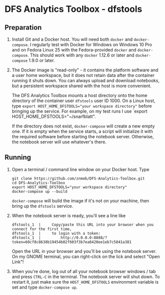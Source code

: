 # DFS Analytics Toolbox - dfstools

## Preparation
1. Install Git and a Docker host. You will need both `docker` and `docker-compose`. I regularly test with Docker for Windows on Windows 10 Pro and on Fedora Linux 25 with the Fedora-provided `docker` and `docker-compose`. This should work with any `docker` 1.12.6 or later and `docker-compose` 1.9.0 or later.
2. The Docker image is "read-only" - it contains the platform software and a user home workspace, but it does not retain data after the container running it shuts down. You can always upload and download notebooks, but a persistent workspace shared with the host is more convenient.

    The DFS Analytics Toolbox mounts a host directory onto the home directory of the container user `dfstools` user ID 1000. On a Linux host, type `export HOST_HOME_DFSTOOLS="your workspace directory"` before bringing up the service. For example, on my test runs I use `export HOST_HOME_DFSTOOLS="~/snarfblatt".

    If the directory does not exist, `docker-compose` will create a new empty one. If it is empty when the service starts, a script will initialize it with the required software before starting the notebook server. Otherwise, the notebook server will use whatever's there.

## Running
1. Open a terminal / command line window on your Docker host. Type

    ```
    git clone https://github.com/znmeb/DFS-Analytics-Toolbox.git
    cd DFS-Analytics-Toolbox
    export HOST_HOME_DFSTOOLS="your workspace directory"
    docker-compose up --build
    ```

   `docker-compose` will build the image if it's not on your machine, then bring up the `dfstools` service.

2. When the notebook server is ready, you'll see a line like

    ```
    dfstools_1  |     Copy/paste this URL into your browser when you connect for the first time,
    dfstools_1  |     to login with a token:
    dfstools_1  |         http://0.0.0.0:8888/?token=60cf8c8638b19454b02f603f3b7ea8420ee1eb7c5841a381
    ```

    Open the URL in your browser and you'll be using the notebook server. On my GNOME terminal, you can right-click on the lick and select "Open Link"!

3. When you're done, log out of all your notebook browser windows / tab and press `CTRL-C` in the terminal. The notebook server will shut down. To restart it, just make sure the `HOST_HOME_DFSTOOLS` environment variable is set and type `docker-compose up`.
